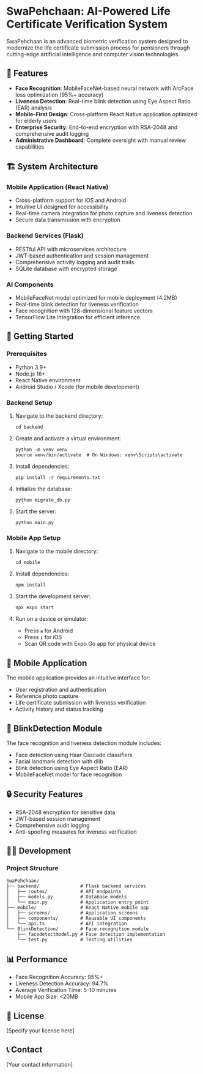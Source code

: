 # SwaPehchaan: AI-Powered Life Certificate Verification System

SwaPehchaan is an advanced biometric verification system designed to modernize the life certificate submission process for pensioners through cutting-edge artificial intelligence and computer vision technologies.

## 🌟 Features

- **Face Recognition**: MobileFaceNet-based neural network with ArcFace loss optimization (95%+ accuracy)
- **Liveness Detection**: Real-time blink detection using Eye Aspect Ratio (EAR) analysis
- **Mobile-First Design**: Cross-platform React Native application optimized for elderly users
- **Enterprise Security**: End-to-end encryption with RSA-2048 and comprehensive audit logging
- **Administrative Dashboard**: Complete oversight with manual review capabilities

## 🏗️ System Architecture

### Mobile Application (React Native)
- Cross-platform support for iOS and Android
- Intuitive UI designed for accessibility
- Real-time camera integration for photo capture and liveness detection
- Secure data transmission with encryption

### Backend Services (Flask)
- RESTful API with microservices architecture
- JWT-based authentication and session management
- Comprehensive activity logging and audit trails
- SQLite database with encrypted storage

### AI Components
- MobileFaceNet model optimized for mobile deployment (4.2MB)
- Real-time blink detection for liveness verification
- Face recognition with 128-dimensional feature vectors
- TensorFlow Lite integration for efficient inference

## 🚀 Getting Started

### Prerequisites

- Python 3.9+
- Node.js 16+
- React Native environment
- Android Studio / Xcode (for mobile development)

### Backend Setup

1. Navigate to the backend directory:
   ```
   cd backend
   ```

2. Create and activate a virtual environment:
   ```
   python -m venv venv
   source venv/bin/activate  # On Windows: venv\Scripts\activate
   ```

3. Install dependencies:
   ```
   pip install -r requirements.txt
   ```

4. Initialize the database:
   ```
   python migrate_db.py
   ```

5. Start the server:
   ```
   python main.py
   ```

### Mobile App Setup

1. Navigate to the mobile directory:
   ```
   cd mobile
   ```

2. Install dependencies:
   ```
   npm install
   ```

3. Start the development server:
   ```
   npx expo start
   ```

4. Run on a device or emulator:
   - Press `a` for Android
   - Press `i` for iOS
   - Scan QR code with Expo Go app for physical device

## 📱 Mobile Application

The mobile application provides an intuitive interface for:

- User registration and authentication
- Reference photo capture
- Life certificate submission with liveness verification
- Activity history and status tracking

## 🧠 BlinkDetection Module

The face recognition and liveness detection module includes:

- Face detection using Haar Cascade classifiers
- Facial landmark detection with dlib
- Blink detection using Eye Aspect Ratio (EAR)
- MobileFaceNet model for face recognition

## 🔒 Security Features

- RSA-2048 encryption for sensitive data
- JWT-based session management
- Comprehensive audit logging
- Anti-spoofing measures for liveness verification

## 👨‍💻 Development

### Project Structure

```
SwaPehchaan/
├── backend/               # Flask backend services
│   ├── routes/            # API endpoints
│   ├── models.py          # Database models
│   └── main.py            # Application entry point
├── mobile/                # React Native mobile app
│   ├── screens/           # Application screens
│   ├── components/        # Reusable UI components
│   └── api.ts             # API integration
└── BlinkDetection/        # Face recognition module
    ├── facedetectmodel.py # Face detection implementation
    └── test.py            # Testing utilities
```

## 📊 Performance

- Face Recognition Accuracy: 95%+
- Liveness Detection Accuracy: 94.7%
- Average Verification Time: 5-10 minutes
- Mobile App Size: <20MB

## 📄 License

[Specify your license here]

## 📞 Contact

[Your contact information]

